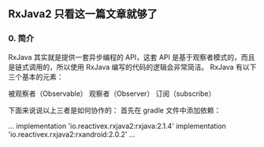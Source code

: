 ## RxJava2 只看这一篇文章就够了
### 0. 简介
RxJava 其实就是提供一套异步编程的 API，这套 API 是基于观察者模式的，而且是链式调用的，所以使用 RxJava 编写的代码的逻辑会非常简洁。
RxJava 有以下三个基本的元素：

被观察者（Observable）
观察者（Observer）
订阅（subscribe）

下面来说说以上三者是如何协作的：
首先在 gradle 文件中添加依赖：

...
implementation 'io.reactivex.rxjava2:rxjava:2.1.4'
implementation 'io.reactivex.rxjava2:rxandroid:2.0.2'
...
